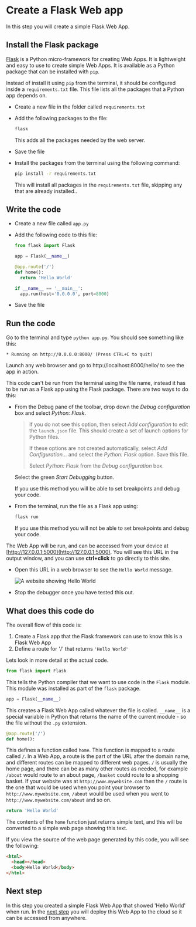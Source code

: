 # Create a Flask Web app

In this step you will create a simple Flask Web App.

## Install the Flask package

[Flask](http://flask.pocoo.org) is a Python micro-framework for creating Web Apps. It is lightweight and easy to use to create simple Web Apps. It is available as a Python package that can be installed with `pip`.

Instead of install it using `pip` from the terminal, it should be configured inside a `requirements.txt` file. This file lists all the packages that a Python app depends on.

* Create a new file in the folder called `requirements.txt`
* Add the following packages to the file:
  
  ```python
  flask
  ```

  This adds all the packages needed by the web server.

* Save the file

* Install the packages from the terminal using the following command:
  
  ```sh
  pip install -r requirements.txt
  ```

  This will install all packages in the `requirements.txt` file, skipping any that are already installed..

## Write the code

* Create a new file called `app.py`
* Add the following code to this file:
  
  ```python
  from flask import Flask

  app = Flask(__name__)

  @app.route('/')
  def home():
    return 'Hello World'

  if __name__ == '__main__':
    app.run(host='0.0.0.0', port=8000)
  ```

* Save the file

## Run the code

Go to the terminal and type `python app.py`. You should see something like this:
```
* Running on http://0.0.0.0:8000/ (Press CTRL+C to quit)
```

Launch any web browser and go to http://localhost:8000/hello/ to see the app in action.

This code can't be run from the terminal using the file name, instead it has to be run as a Flask app using the Flask package. There are two ways to do this:

* From the Debug pane of the toolbar, drop down the *Debug configuration* box and select *Python: Flask*.
  
  > If you do not see this option, then select *Add configuration* to edit the `launch.json` file. This should create a set of launch options for Python files.
  >
  > If these options are not created automatically, select *Add Configuration...* and select the *Python: Flask* option. Save this file.
  >
  > Select *Python: Flask* from the *Debug configuration* box.

  Select the green *Start Debugging* button.

  If you use this method you will be able to set breakpoints and debug your code.

* From the terminal, run the file as a Flask app using:
  
  ```sh
  flask run
  ```

  If you use this method you will not be able to set breakpoints and debug your code.

The Web App will be run, and can be accessed from your device at [http://127.0.0.1:5000](http://127.0.0.1:5000). You will see this URL in the output window, and you can use **ctrl+click** to go directly to this site.

* Open this URL in a web browser to see the `Hello World` message.

  ![A website showing Hello World](../Images/HelloWorldOnWebSite.png)

* Stop the debugger once you have tested this out.

## What does this code do

The overall flow of this code is:

1. Create a Flask app that the Flask framework can use to know this is a Flask Web App
2. Define a route for '/' that returns `'Hello World'`

Lets look in more detail at the actual code.

```python
from flask import Flask
```

This tells the Python compiler that we want to use code in the `Flask` module. This module was installed as part of the `flask` package.

```python
app = Flask(__name__)
```

This creates a Flask Web App called whatever the file is called. `__name__` is a special variable in Python that returns the name of the current module - so the file without the `.py` extension.

```python
@app.route('/')
def home():
```

This defines a function called `home`. This function is mapped to a route called `/`. In a Web App, a route is the part of the URL after the domain name, and different routes can be mapped to different web pages. `/` is usually the home page, and there can be as many other routes as needed, for example `/about` would route to an about page, `/basket` could route to a shopping basket. If your website was at `http://www.mywebsite.com` then the `/` route is the one that would be used when you point your browser to `http://www.mywebsite.com`, `/about` would be used when you went to `http://www.mywebsite.com/about` and so on.

```python
return 'Hello World'
```

The contents of the `home` function just returns simple text, and this will be converted to a simple web page showing this text.

If you view the source of the web page generated by this code, you will see the following:

```html
<html>
  <head></head>
  <body>Hello World</body>
</html>
```

## Next step

In this step you created a simple Flask Web App that showed 'Hello World' when run. In the [next step](./DeployTheWebAppToTheCloud.md) you will deploy this Web App to the cloud so it can be accessed from anywhere.